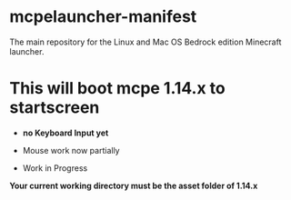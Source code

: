 # mcpelauncher-manifest
The main repository for the Linux and Mac OS Bedrock edition Minecraft launcher.

# This will boot mcpe 1.14.x to startscreen
- **no Keyboard Input yet**
- Mouse work now partially

- Work in Progress

**Your current working directory must be the asset folder of 1.14.x**
